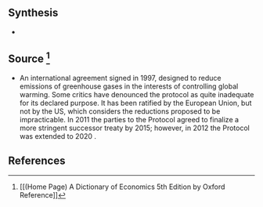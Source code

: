 ## Synthesis
- 
## Source [^1]
- An international agreement signed in 1997, designed to reduce emissions of greenhouse gases in the interests of controlling global warming. Some critics have denounced the protocol as quite inadequate for its declared purpose. It has been ratified by the European Union, but not by the US, which considers the reductions proposed to be impracticable. In 2011 the parties to the Protocol agreed to finalize a more stringent successor treaty by 2015; however, in 2012 the Protocol was extended to 2020 .
## References

[^1]: [[(Home Page) A Dictionary of Economics 5th Edition by Oxford Reference]]